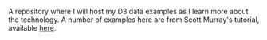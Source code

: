 A repository where I will host my D3 data examples as I learn more about the technology. A number of examples here are from Scott Murray's tutorial, available [here](http://alignedleft.com/tutorials/d3/).
